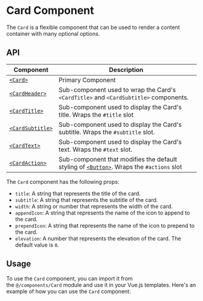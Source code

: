 # Card Component

The `Card` is a flexible component that can be used to render a content container with many optional options.

## API

| Component | Description |
| - | - |
| [`<Card>`](/src/components/Card/Card.tsx) | Primary Component |
| [`<CardHeader>`](/src/components/Card/CardHeader.tsx) | Sub-component used to wrap the Card's `<CardTitle>` and `<CardSubtitle>` components. |
| [`<CardTitle>`](/src/components/Card/CardTitle.ts) | Sub-component used to display the Card's title. Wraps the `#title` slot |
| [`<CardSubtitle>`](/src/components/Card/CardSubtitle.ts) | Sub-component used to display the Card's subtitle. Wraps the `#subtitle` slot. |
| [`<CardText>`](/src/components/Card/CardText.ts) | Sub-component used to display the Card's text. Wraps the `#text` slot. |
| [`<CardAction>`](/src/components/Card/CardAction.ts) | Sub-component that modifies the default styling of [`<Button>`](/src/components/Button/Button.vue). Wraps the `#actions` slot |

The `Card` component has the following props:

-   `title`: A string that represents the title of the card.
-   `subtitle`: A string that represents the subtitle of the card.
-   `width`: A string or number that represents the width of the card.
-   `appendIcon`: A string that represents the name of the icon to append to the card.
-   `prependIcon`: A string that represents the name of the icon to prepend to the card.
-   `elevation`: A number that represents the elevation of the card. The default value is `0`.

Usage
-----

To use the `Card` component, you can import it from the `@/components/Card` module and use it in your Vue.js templates. Here's an example of how you can use the `Card` component: